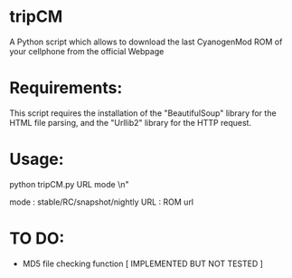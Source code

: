 tripCM
======

A Python script which allows to download the last CyanogenMod ROM of your cellphone from the official Webpage

Requirements:
======

This script requires the installation of the "BeautifulSoup" library for the HTML file parsing, and the "Urllib2" library for the HTTP request.

Usage:
======

python tripCM.py URL mode \n"

mode : stable/RC/snapshot/nightly
URL : ROM url


TO DO:
======

- MD5 file checking function [ IMPLEMENTED BUT NOT TESTED ]
